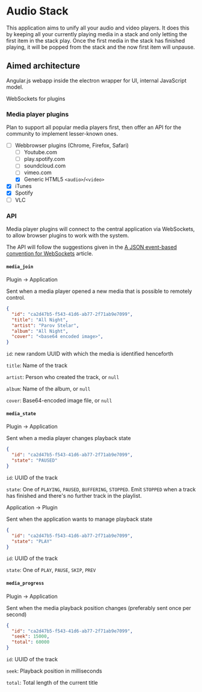 # Audio Stack

This application aims to unify all your audio and video players. It does this by keeping all your currently playing media in a stack and only letting the first item in the stack play.
Once the first media in the stack has finished playing, it will be popped from the stack and the now first item will unpause.

## Aimed architecture

Angular.js webapp inside the electron wrapper for UI, internal JavaScript model.

WebSockets for plugins

### Media player plugins

Plan to support all popular media players first, then offer an API for the community to implement lesser-known ones.

- [ ] Webbrowser plugins (Chrome, Firefox, Safari)
   - [ ] Youtube.com
   - [ ] play.spotify.com
   - [ ] soundcloud.com
   - [ ] vimeo.com
   - [x] Generic HTML5 `<audio>`/`<video>`
- [x] iTunes
- [x] Spotify
- [ ] VLC

### API

Media player plugins will connect to the central application via WebSockets, to allow browser plugins to work with the system.

The API will follow the suggestions given in the [A JSON event-based convention for WebSockets](https://www.new-bamboo.co.uk/blog/2010/02/10/json-event-based-convention-websockets/) article.

#### `media_join`

Plugin -> Application

Sent when a media player opened a new media that is possible to remotely control.

```json
{
  "id": "ca2d47b5-f543-41d6-ab77-2f71ab9e7099",
  "title": "All Night",
  "artist": "Parov Stelar",
  "album": "All Night",
  "cover": "<base64 encoded image>",
}
``` 

`id`: new random UUID with which the media is identified henceforth

`title`: Name of the track

`artist`: Person who created the track, or `null`

`album`: Name of the album, or `null`

`cover`: Base64-encoded image file, or `null`

#### `media_state`

Plugin -> Application

Sent when a media player changes playback state

```json
{
  "id": "ca2d47b5-f543-41d6-ab77-2f71ab9e7099",
  "state": "PAUSED"
}
```

`id`: UUID of the track

`state`: One of `PLAYING`, `PAUSED`, `BUFFERING`, `STOPPED`. Emit `STOPPED` when a track has finished and there's no further track in the playlist.

Application -> Plugin

Sent when the application wants to manage playback state

```json
{
  "id": "ca2d47b5-f543-41d6-ab77-2f71ab9e7099",
  "state": "PLAY"
}
```

`id`: UUID of the track

`state`: One of `PLAY`, `PAUSE`, `SKIP`, `PREV`

#### `media_progress`

Plugin -> Application

Sent when the media playback position changes (preferably sent once per second)

```json
{
  "id": "ca2d47b5-f543-41d6-ab77-2f71ab9e7099",
  "seek": 15000,
  "total": 60000
}
```

`id`: UUID of the track

`seek`: Playback position in milliseconds

`total`: Total length of the current title

